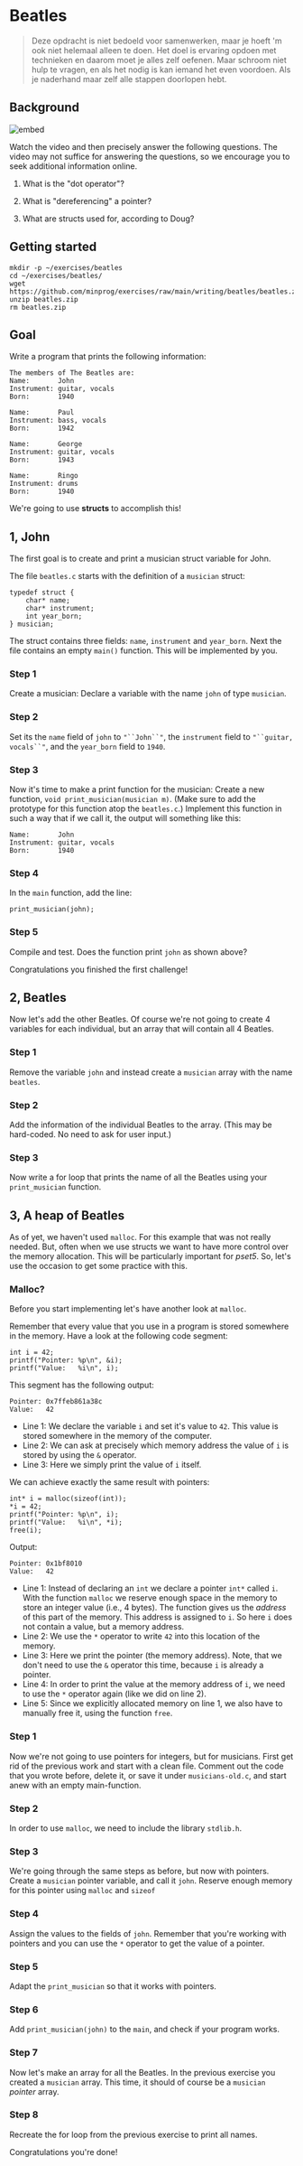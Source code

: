 # Beatles

> Deze opdracht is niet bedoeld voor samenwerken, maar je hoeft 'm ook niet helemaal alleen te doen. Het doel is ervaring opdoen met technieken en daarom moet je alles zelf oefenen. Maar schroom niet hulp te vragen, en als het nodig is kan iemand het even voordoen. Als je naderhand maar zelf alle stappen doorlopen hebt.

## Background

![embed](https://www.youtube.com/embed/E4lb2gkyXr8)

Watch the video and then precisely answer the following questions. The video may not suffice for answering the questions, so we encourage you to seek additional information online.

1. What is the "dot operator"?

2. What is "dereferencing" a pointer?

3. What are structs used for, according to Doug?

## Getting started

    mkdir -p ~/exercises/beatles
    cd ~/exercises/beatles/
    wget https://github.com/minprog/exercises/raw/main/writing/beatles/beatles.zip
    unzip beatles.zip
    rm beatles.zip

## Goal

Write a program that prints the following information:

    The members of The Beatles are:
    Name:       John
    Instrument: guitar, vocals
    Born:       1940

    Name:       Paul
    Instrument: bass, vocals
    Born:       1942

    Name:       George
    Instrument: guitar, vocals
    Born:       1943

    Name:       Ringo
    Instrument: drums
    Born:       1940

We're going to use **structs** to accomplish this!

## 1, John

The first goal is to create and print a musician struct variable for John.

The file `beatles.c` starts with the definition of a `musician` struct:

    typedef struct {
        char* name;
        char* instrument;
        int year_born;
    } musician;

The struct contains three fields: `name`, `instrument` and `year_born`. Next the file contains an empty `main()` function. This will be implemented by you.

### Step 1

Create a musician: Declare a variable with the name `john` of type `musician`.

### Step 2

Set its the `name` field of `john` to `"``John``"`, the `instrument` field to `"``guitar, vocals``"`, and the `year_born` field to `1940`.

### Step 3

Now it's time to make a print function for the musician: Create a new function, `void print_musician(musician m)`. (Make sure to add the prototype for this function atop the `beatles.c`.)
Implement this function in such a way that if we call it, the output will something like this:

    Name:       John
    Instrument: guitar, vocals
    Born:       1940

### Step 4

In the `main` function, add the line:

    print_musician(john);

### Step 5

Compile and test. Does the function print `john` as shown above?

Congratulations you finished the first challenge!

## 2, Beatles

Now let's add the other Beatles. Of course we're not going to create 4 variables for each individual, but an array that will contain all 4 Beatles.

### Step 1

Remove the variable `john` and instead create a `musician` array with the name `beatles`.

### Step 2

Add the information of the individual Beatles to the array. (This may be hard-coded. No need to ask for user input.)

### Step 3

Now write a for loop that prints the name of all the Beatles using your  `print_musician` function.

## 3, A heap of Beatles

As of yet, we haven't used `malloc`. For this example that was not really needed. But, often when we use structs we want to have more control over the memory allocation. This will be particularly important for *pset5*. So, let's use the occasion to get some practice with this.

### Malloc?

Before you start implementing let's have another look at `malloc`.

Remember that every value that you use in a program is stored somewhere in the memory. Have a look at the following code segment:

    int i = 42;
    printf("Pointer: %p\n", &i);
    printf("Value:   %i\n", i);

This segment has the following output:

    Pointer: 0x7ffeb861a38c
    Value:   42

- Line 1: We declare the variable `i` and set it's value to `42`. This value is stored somewhere in the memory of the computer.
- Line 2: We can ask at precisely which memory address the value of `i` is stored by using the `&`  operator.
- Line 3: Here we simply print the value of `i` itself.

We can achieve exactly the same result with pointers:

    int* i = malloc(sizeof(int));
    *i = 42;
    printf("Pointer: %p\n", i);
    printf("Value:   %i\n", *i);
    free(i);

Output:

    Pointer: 0x1bf8010
    Value:   42

- Line 1: Instead of declaring an `int` we declare a pointer `int*` called `i`. With the function `malloc` we reserve enough space in the memory to store an integer value (i.e., 4 bytes). The function gives us the *address* of this part of the memory. This address is assigned to `i`. So here `i` does not contain a value, but a memory address.
- Line 2: We use the `*` operator to write `42` into this location of the memory.
- Line 3: Here we print the pointer (the memory address). Note, that we don't need to use the `&` operator this time, because `i` is already a pointer.
- Line 4: In order to print the value at the memory address of `i`, we need to use the `*` operator again (like we did on line 2).
- Line 5: Since we explicitly allocated memory on line 1, we also have to manually free it, using the function `free`.

### Step 1

Now we're not going to use pointers for integers, but for musicians. First get rid of the previous work and start with a clean file. Comment out the code that you wrote before, delete it, or save it under `musicians-old.c`, and start anew with an empty main-function.

### Step 2

In order to use `malloc`, we need to include the library `stdlib.h`.

### Step 3

We're going through the same steps as before, but now with pointers. Create a `musician` pointer variable, and call it `john`. Reserve enough memory for this pointer using `malloc` and `sizeof`

### Step 4

Assign the values to the fields of `john`. Remember that you're working with pointers and you can use the `*` operator to get the value of a pointer.

### Step 5

Adapt the `print_musician` so that it works with pointers.

### Step 6

Add `print_musician(john)` to the `main`, and check if your program works.

### Step 7

Now let's make an array for all the Beatles. In the previous exercise you created a `musician`  array. This time, it should of course be a `musician` *pointer* array.

### Step 8

Recreate the for loop from the previous exercise to print all names.

Congratulations you're done!
